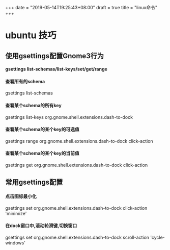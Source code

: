 +++
date = "2019-05-14T19:25:43+08:00"
draft = true
title = "linux命令"
+++


# ubuntu 技巧

## 使用gsettings配置Gnome3行为

#### gsettings list-schemas/list-keys/set/get/range

#### 查看所有的schema
gsettings list-schemas

#### 查看某个schema的所有key
gsettings list-keys org.gnome.shell.extensions.dash-to-dock

#### 查看某个schema的某个key的可选值
gsettings range org.gnome.shell.extensions.dash-to-dock click-action

#### 查看某个schema的某个key的当前值
gsettings get org.gnome.shell.extensions.dash-to-dock click-action


## 常用gsettings配置

#### 点击图标最小化
gsettings set org.gnome.shell.extensions.dash-to-dock click-action 'minimize'

#### 在dock窗口中,滚动轮滑键,切换窗口
gsettings set org.gnome.shell.extensions.dash-to-dock scroll-action 'cycle-windows'
